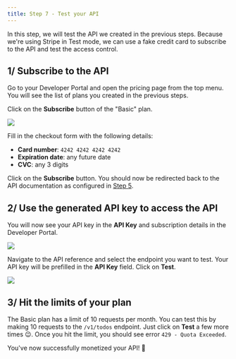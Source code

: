 ```yaml
---
title: Step 7 - Test your API
---
```


In this step, we will test the API we created in the previous steps. Because
we're using Stripe in Test mode, we can use a fake credit card to subscribe to
the API and test the access control.

## 1/ Subscribe to the API

Go to your Developer Portal and open the pricing page from the top menu. You
will see the list of plans you created in the previous steps.

Click on the **Subscribe** button of the "Basic" plan.

![](https://cdn.zuplo.com/assets/93c2f954-a411-4c72-a88a-54ef600a124e.png)

Fill in the checkout form with the following details:

- **Card number**: `4242 4242 4242 4242`
- **Expiration date**: any future date
- **CVC**: any 3 digits

Click on the **Subscribe** button. You should now be redirected back to the API
documentation as configured in
[Step 5](/docs/articles/monetization-pricing-page.md).

## 2/ Use the generated API key to access the API

You will now see your API key in the **API Key** and subscription details in the
Developer Portal.

![](https://cdn.zuplo.com/assets/9ab53b05-6e78-4998-b233-9da38c8759b0.png)

Navigate to the API reference and select the endpoint you want to test. Your API
key will be prefilled in the **API Key** field. Click on **Test**.

![](https://cdn.zuplo.com/assets/7e56f669-ba99-4a89-91c3-6f979a798f73.png)

## 3/ Hit the limits of your plan

The Basic plan has a limit of 10 requests per month. You can test this by making
10 requests to the `/v1/todos` endpoint. Just click on **Test** a few more times
😉. Once you hit the limit, you should see error `429 - Quota Exceeded`.

You've now successfully monetized your API! 🥳
